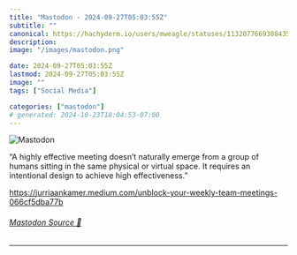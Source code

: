```yaml
---
title: "Mastodon - 2024-09-27T05:03:55Z"
subtitle: ""
canonical: https://hachyderm.io/users/mweagle/statuses/113207766930843512
description:
image: "/images/mastodon.png"

date: 2024-09-27T05:03:55Z
lastmod: 2024-09-27T05:03:55Z
image: ""
tags: ["Social Media"]

categories: ["mastodon"]
# generated: 2024-10-23T18:04:53-07:00
---
```

![Mastodon](/images/mastodon.png)

<p>“A highly effective meeting doesn’t naturally emerge from a group of humans sitting in the same physical or virtual space. It requires an intentional design to achieve high effectiveness.”</p><p><a href="https://jurriaankamer.medium.com/unblock-your-weekly-team-meetings-066cf5dba77b" target="_blank" rel="nofollow noopener noreferrer" translate="no"><span class="invisible">https://</span><span class="ellipsis">jurriaankamer.medium.com/unblo</span><span class="invisible">ck-your-weekly-team-meetings-066cf5dba77b</span></a></p>


###### [Mastodon Source 🐘](https://hachyderm.io/@mweagle/113207766930843512)

___
